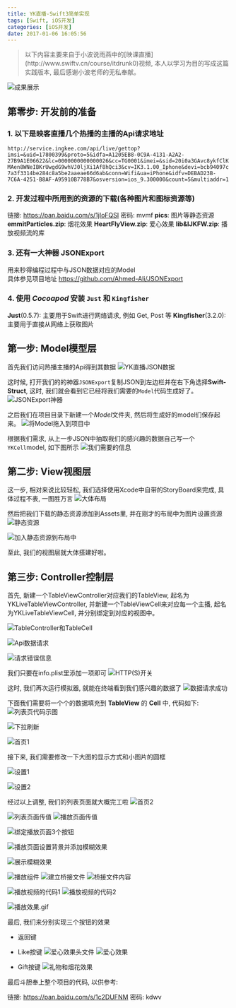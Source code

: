 ```yaml
---
title: YK直播-Swift3简单实现
tags: [Swift, iOS开发]
categories: [iOS开发]
date: 2017-01-06 16:05:56
---
```



<blockquote class="blockquote-center">
    以下内容主要来自于小波说雨燕中的[映课直播](http://www.swiftv.cn/course/itdrunk0)视频, 本人以学习为目的写成这篇实践版本, 最后感谢小波老师的无私奉献。
</blockquote>

![成果展示](http://7xrahm.com1.z0.glb.clouddn.com/blog/YK直播-Swift3简单实现/成果展示.gif?)

<!-- more -->

## 第零步: 开发前的准备

### 1. 以下是映客直播几个热播的主播的Api请求地址

`http://service.ingkee.com/api/live/gettop?imsi=&uid=17800399&proto=5&idfa=A1205EB8-0C9A-4131-A2A2-27B9A1E06622&lc=0000000000000026&cc=TG0001&imei=&sid=20i0a3GAvc8ykfClKMAen8WNeIBKrUwgdG9whVJ0ljXi1Af8hQci3&cv=IK3.1.00_Iphone&devi=bcb94097c7a3f3314be284c8a5be2aaeae66d6ab&conn=Wifi&ua=iPhone&idfv=DEBAD23B-7C6A-4251-B8AF-A95910B778B7&osversion=ios_9.300000&count=5&multiaddr=1
`

### 2. 开发过程中所用到的资源的下载(各种图片和图标资源等)

链接: https://pan.baidu.com/s/1jIoFQSI 密码: mvmf
**pics**: 图片等静态资源
**emmitParticles.zip**: 烟花效果
**HeartFlyView.zip**: 爱心效果
**lib&IJKFW.zip**: 播放视频流的库

### 3. 还有一大神器 **JSONExport**  

用来秒得编程过程中与JSON数据对应的Model  
具体参见项目地址 https://github.com/Ahmed-Ali/JSONExport

### 4. 使用 *Cocoapod* 安装 `Just` 和 `Kingfisher`
**Just**(0.5.7): 主要用于Swift进行网络请求, 例如 Get, Post 等
**Kingfisher**(3.2.0): 主要用于直接从网络上获取图片

## 第一步: Model模型层

首先我们访问热播主播的Api得到其数据
![YK直播JSON数据](http://7xrahm.com1.z0.glb.clouddn.com/blog/YK直播-Swift3简单实现/YK直播JSON数据.png?)

这时候, 打开我们的的神器`JSONExport`复制JSON到左边栏并在右下角选择**Swift-Struct**, 这时, 我们就会看到它已经将我们需要的`Model`代码生成好了。
![JSONExport神器](http://7xrahm.com1.z0.glb.clouddn.com/blog/YK直播-Swift3简单实现/JSONExport神器.png?)

之后我们在项目目录下新建一个*Model*文件夹, 然后将生成好的model们保存起来。
![将Model拖入到项目中](http://7xrahm.com1.z0.glb.clouddn.com/blog/YK直播-Swift3简单实现/将Model拖入到项目中.png?)

根据我们需求, 从上一步JSON中抽取我们的感兴趣的数据自己写一个`YKCell`model, 如下图所示
![我们需要的信息](http://7xrahm.com1.z0.glb.clouddn.com/blog/YK直播-Swift3简单实现/我们需要的信息.png?)

## 第二步: View视图层

这一步, 相对来说比较轻松, 我们选择使用Xcode中自带的StoryBoard来完成, 具体过程不表, 一图胜万言
![大体布局](http://7xrahm.com1.z0.glb.clouddn.com/blog/YK直播-Swift3简单实现/大体布局.png?)

然后把我们下载的静态资源添加到Assets里, 并在刚才的布局中为图片设置资源
![静态资源](http://7xrahm.com1.z0.glb.clouddn.com/blog/YK直播-Swift3简单实现/静态资源.png?)

![加入静态资源到布局中](http://7xrahm.com1.z0.glb.clouddn.com/blog/YK直播-Swift3简单实现/加入静态资源到布局中.png?)

至此, 我们的视图层就大体搭建好啦。

## 第三步: Controller控制层

首先, 新建一个TableViewController对应我们的TableView, 起名为 YKLiveTableViewController, 并新建一个TableViewCell来对应每一个主播, 起名为YKLiveTableViewCell, 并分别绑定到对应的视图中。

![TableController和TableCell](http://7xrahm.com1.z0.glb.clouddn.com/blog/YK直播-Swift3简单实现/TableController和TableCell.png?)

![Api数据请求](http://7xrahm.com1.z0.glb.clouddn.com/blog/YK直播-Swift3简单实现/Api数据请求.png?)

![请求错误信息](http://7xrahm.com1.z0.glb.clouddn.com/blog/YK直播-Swift3简单实现/请求错误信息.png?)

我们只要在info.plist里添加一项即可
![HTTP(S)开关](http://7xrahm.com1.z0.glb.clouddn.com/blog/YK直播-Swift3简单实现/HTTP[S]开关.png?)

这时, 我们再次运行模拟器, 就能在终端看到我们感兴趣的数据了
![数据请求成功](http://7xrahm.com1.z0.glb.clouddn.com/blog/YK直播-Swift3简单实现/数据请求成功.png?)

下面我们需要将一个个的数据填充到 **TableView** 的 **Cell** 中, 代码如下:
![列表页代码示图](http://7xrahm.com1.z0.glb.clouddn.com/blog/YK直播-Swift3简单实现/列表页代码示图.png?)

![下拉刷新](http://7xrahm.com1.z0.glb.clouddn.com/blog/YK直播-Swift3简单实现/下拉刷新.png?)

![首页1](http://7xrahm.com1.z0.glb.clouddn.com/blog/YK直播-Swift3简单实现/首页1.png?)

接下来, 我们需要修改一下大图的显示方式和小图片的圆框

![设置1](http://7xrahm.com1.z0.glb.clouddn.com/blog/YK直播-Swift3简单实现/设置1.png?)

![设置2](http://7xrahm.com1.z0.glb.clouddn.com/blog/YK直播-Swift3简单实现/设置2.png?)

经过以上调整, 我们的列表页面就大概完工啦
![首页2](http://7xrahm.com1.z0.glb.clouddn.com/blog/YK直播-Swift3简单实现/首页2.png?)

![列表页面传值](http://7xrahm.com1.z0.glb.clouddn.com/blog/YK直播-Swift3简单实现/列表页面传值.png?)
![播放页面传值](http://7xrahm.com1.z0.glb.clouddn.com/blog/YK直播-Swift3简单实现/播放页面传值.png?)

![绑定播放页面3个按钮](http://7xrahm.com1.z0.glb.clouddn.com/blog/YK直播-Swift3简单实现/绑定播放页面3个按钮.png?)

![播放页面设置背景并添加模糊效果](http://7xrahm.com1.z0.glb.clouddn.com/blog/YK直播-Swift3简单实现/播放页面设置背景并添加模糊效果.png?)

![展示模糊效果](http://7xrahm.com1.z0.glb.clouddn.com/blog/YK直播-Swift3简单实现/展示模糊效果.png?)


![播放组件](http://7xrahm.com1.z0.glb.clouddn.com/blog/YK直播-Swift3简单实现/播放组件.png?)
![建立桥接文件](http://7xrahm.com1.z0.glb.clouddn.com/blog/YK直播-Swift3简单实现/建立桥接文件.png?)
![桥接文件内容](http://7xrahm.com1.z0.glb.clouddn.com/blog/YK直播-Swift3简单实现/桥接文件内容.png?)

![播放视频的代码1](http://7xrahm.com1.z0.glb.clouddn.com/blog/YK直播-Swift3简单实现/播放视频的代码1.png?)
![播放视频的代码2](http://7xrahm.com1.z0.glb.clouddn.com/blog/YK直播-Swift3简单实现/播放视频的代码2.png?)

![播放效果.gif](http://7xrahm.com1.z0.glb.clouddn.com/blog/YK直播-Swift3简单实现/播放效果.gif?)

最后, 我们来分别实现三个按钮的效果

* 返回键

* Like按键
![爱心效果头文件](http://7xrahm.com1.z0.glb.clouddn.com/blog/YK直播-Swift3简单实现/爱心效果头文件.png?)
![爱心效果](http://7xrahm.com1.z0.glb.clouddn.com/blog/YK直播-Swift3简单实现/爱心效果.gif?)

* Gift按键
![礼物和烟花效果](http://7xrahm.com1.z0.glb.clouddn.com/blog/YK直播-Swift3简单实现/礼物和烟花效果.png?)


最后斗胆奉上整个项目的代码, 以供参考:

链接: https://pan.baidu.com/s/1c2DUFNM 密码: kdwv




